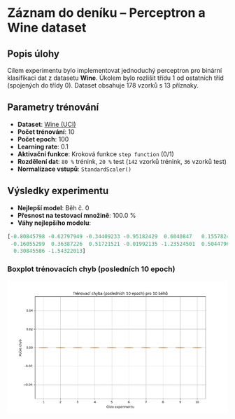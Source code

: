 # Záznam do deníku – Perceptron a Wine dataset

## Popis úlohy
Cílem experimentu bylo implementovat jednoduchý perceptron pro binární klasifikaci dat z datasetu **Wine**. Úkolem bylo rozlišit třídu 1 od ostatních tříd (spojených do třídy 0). Dataset obsahuje 178 vzorků s 13 příznaky.

## Parametry trénování
- **Dataset**: [Wine (UCI)](https://archive.ics.uci.edu/dataset/186/wine)
- **Počet trénování**: 10
- **Počet epoch**: 100
- **Learning rate**: 0.1
- **Aktivační funkce**: Kroková funkce  `step function` (0/1)
- **Rozdělení dat**: `80 %` trénink, `20 %` test (`142` vzorků trénink, `36` vzorků test)
- **Normalizace vstupů**: `StandardScaler()`

## Výsledky experimentu
- **Nejlepší model**: Běh č. 0
- **Přesnost na testovací množině**: 100.0 %
- **Váhy nejlepšího modelu**:
```python
[-0.80845798 -0.62797949 -0.34409233 -0.95182429  0.6040847   0.15578245
 -0.16055299  0.36387226  0.51721521 -0.01992135 -1.23524501  0.50447961
  0.30845586 -1.54322013]
```


### Boxplot trénovacích chyb (posledních 10 epoch)
![Boxplot trénovacích chyb](../images/perceptron_boxplot.png)
